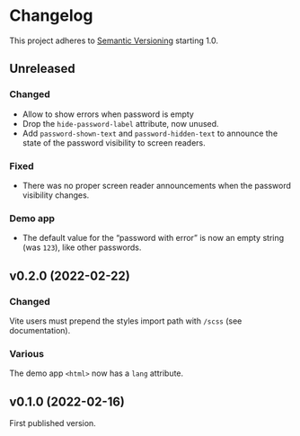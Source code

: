 # Changelog

This project adheres to [Semantic Versioning](https://semver.org/spec/v2.0.0.html) starting 1.0.

## Unreleased

### Changed

- Allow to show errors when password is empty
- Drop the `hide-password-label` attribute, now unused.
- Add `password-shown-text` and `password-hidden-text` to announce the state of the password visibility to screen readers.

### Fixed

- There was no proper screen reader announcements when the password visibility changes.

### Demo app

- The default value for the “password with error” is now an empty string (was `123`), like other passwords.

## v0.2.0 (2022-02-22)

### Changed

Vite users must prepend the styles import path with `/scss` (see documentation).

### Various

The demo app `<html>` now has a `lang` attribute.

## v0.1.0 (2022-02-16)

First published version.
